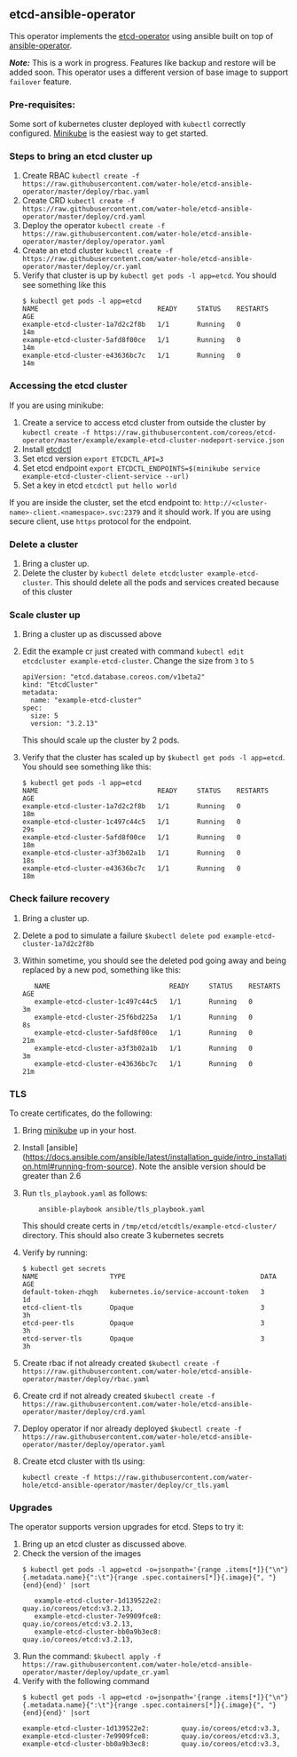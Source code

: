 ## etcd-ansible-operator

This operator implements the [etcd-operator](https://github.com/coreos/etcd-operator/) using ansible built on top of [ansible-operator](https://github.com/water-hole/ansible-operator).

__***Note:***__ This is a work in progress. Features like backup and restore will be added soon. This operator uses a different version of base image to support `failover` feature.

### Pre-requisites:

Some sort of kubernetes cluster deployed with `kubectl` correctly configured. [Minikube](https://github.com/kubernetes/minikube/) is the easiest way to get started.

### Steps to bring an etcd cluster up

1. Create RBAC `kubectl create -f https://raw.githubusercontent.com/water-hole/etcd-ansible-operator/master/deploy/rbac.yaml`
2. Create CRD `kubectl create -f https://raw.githubusercontent.com/water-hole/etcd-ansible-operator/master/deploy/crd.yaml`
3. Deploy the operator `kubectl create -f https://raw.githubusercontent.com/water-hole/etcd-ansible-operator/master/deploy/operator.yaml`
4. Create an etcd cluster `kubectl create -f https://raw.githubusercontent.com/water-hole/etcd-ansible-operator/master/deploy/cr.yaml`
5. Verify that cluster is up by `kubectl get pods -l app=etcd`. You should see something like this
    ```
    $ kubectl get pods -l app=etcd
    NAME                              READY     STATUS    RESTARTS   AGE
    example-etcd-cluster-1a7d2c2f8b   1/1       Running   0          14m
    example-etcd-cluster-5afd8f00ce   1/1       Running   0          14m
    example-etcd-cluster-e43636bc7c   1/1       Running   0          14m
    ```

### Accessing the etcd cluster

If you are using minikube:

1. Create a service to access etcd cluster from outside the cluster by `kubectl create -f https://raw.githubusercontent.com/coreos/etcd-operator/master/example/example-etcd-cluster-nodeport-service.json`
2. Install [etcdctl](https://coreos.com/etcd/docs/latest/getting-started-with-etcd.html)
3. Set etcd version `export ETCDCTL_API=3`
4. Set etcd endpoint `export ETCDCTL_ENDPOINTS=$(minikube service example-etcd-cluster-client-service --url)`
5. Set a key in etcd `etcdctl put hello world`

If you are inside the cluster, set the etcd endpoint to: `http://<cluster-name>-client.<namespace>.svc:2379` and it should work. If you are using secure client, use `https` protocol for the endpoint.

### Delete a cluster
1. Bring a cluster up.
2. Delete the cluster by `kubectl delete etcdcluster example-etcd-cluster`. This should delete all the pods and services created because of this cluster

### Scale cluster up

1. Bring a cluster up as discussed above
2. Edit the example cr just created  with command 
`kubectl edit etcdcluster example-etcd-cluster`. Change the size from `3` to `5`

    ```
    apiVersion: "etcd.database.coreos.com/v1beta2"
    kind: "EtcdCluster"
    metadata:
      name: "example-etcd-cluster"
    spec:
      size: 5
      version: "3.2.13"
    ```
   This should scale up the cluster by 2 pods.
  
3. Verify that the cluster has scaled up by `$kubectl get pods -l app=etcd`. You should see something like this:
    ```
    $ kubectl get pods -l app=etcd
    NAME                              READY     STATUS    RESTARTS   AGE
    example-etcd-cluster-1a7d2c2f8b   1/1       Running   0          18m
    example-etcd-cluster-1c497c44c5   1/1       Running   0          29s
    example-etcd-cluster-5afd8f00ce   1/1       Running   0          18m
    example-etcd-cluster-a3f3b02a1b   1/1       Running   0          18s
    example-etcd-cluster-e43636bc7c   1/1       Running   0          18m
    ```

### Check failure recovery
1. Bring a cluster up.
2. Delete a pod to simulate a failure `$kubectl delete pod example-etcd-cluster-1a7d2c2f8b`
3. Within sometime, you should see the deleted pod going away and being replaced by a new pod, something like this:
    
    ```$ kubectl get pods -l app=etcd
       NAME                              READY     STATUS    RESTARTS   AGE
       example-etcd-cluster-1c497c44c5   1/1       Running   0          3m
       example-etcd-cluster-25f6bd225a   1/1       Running   0          8s
       example-etcd-cluster-5afd8f00ce   1/1       Running   0          21m
       example-etcd-cluster-a3f3b02a1b   1/1       Running   0          3m
       example-etcd-cluster-e43636bc7c   1/1       Running   0          21m   
   ```
       
### TLS

To create certificates, do the following:
1. Bring [minikube](https://github.com/kubernetes/minikube/) up in your host.
2. Install [ansible] (https://docs.ansible.com/ansible/latest/installation_guide/intro_installation.html#running-from-source). Note the ansible version should be greater than 2.6
3. Run `tls_playbook.yaml` as follows:

    ```
        ansible-playbook ansible/tls_playbook.yaml
    ```
   This should create certs in `/tmp/etcd/etcdtls/example-etcd-cluster/` directory. This should also create 3 kubernetes secrets
4. Verify by running:
    ```
    $ kubectl get secrets
    NAME                  TYPE                                  DATA      AGE
    default-token-zhqgh   kubernetes.io/service-account-token   3         1d
    etcd-client-tls       Opaque                                3         3h
    etcd-peer-tls         Opaque                                3         3h
    etcd-server-tls       Opaque                                3         3h
    ```
5. Create rbac if not already created `$kubectl create -f https://raw.githubusercontent.com/water-hole/etcd-ansible-operator/master/deploy/rbac.yaml`
6. Create crd if not already created `$kubectl create -f https://raw.githubusercontent.com/water-hole/etcd-ansible-operator/master/deploy/crd.yaml`
7. Deploy operator if nor already deployed `$kubectl create -f https://raw.githubusercontent.com/water-hole/etcd-ansible-operator/master/deploy/operator.yaml`
8. Create etcd cluster with tls using:
    ```
    kubectl create -f https://raw.githubusercontent.com/water-hole/etcd-ansible-operator/master/deploy/cr_tls.yaml
    ```


### Upgrades

The operator supports version upgrades for etcd. Steps to try it:

1. Bring up an etcd cluster as discussed above.
2. Check the version of the images
    ```
    $ kubectl get pods -l app=etcd -o=jsonpath='{range .items[*]}{"\n"}{.metadata.name}{":\t"}{range .spec.containers[*]}{.image}{", "}{end}{end}' |sort
       
       example-etcd-cluster-1d139522e2:        quay.io/coreos/etcd:v3.2.13,
       example-etcd-cluster-7e9909fce8:        quay.io/coreos/etcd:v3.2.13,
       example-etcd-cluster-bb0a9b3ec8:        quay.io/coreos/etcd:v3.2.13,
   ```
3. Run the command: `$kubectl apply -f https://raw.githubusercontent.com/water-hole/etcd-ansible-operator/master/deploy/update_cr.yaml`
4. Verify with the following command 
    ```
    $ kubectl get pods -l app=etcd -o=jsonpath='{range .items[*]}{"\n"}{.metadata.name}{":\t"}{range .spec.containers[*]}{.image}{", "}{end}{end}' |sort
    
    example-etcd-cluster-1d139522e2:        quay.io/coreos/etcd:v3.3,
    example-etcd-cluster-7e9909fce8:        quay.io/coreos/etcd:v3.3,
    example-etcd-cluster-bb0a9b3ec8:        quay.io/coreos/etcd:v3.3,
    
    ```
